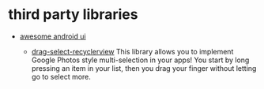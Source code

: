 # third party libraries

* [awesome android ui](https://github.com/wasabeef/awesome-android-ui)

  * [drag-select-recyclerview](https://github.com/afollestad/drag-select-recyclerview) This library allows you to implement Google Photos style multi-selection in your apps! You start by long pressing an item in your list, then you drag your finger without letting go to select more.

  

